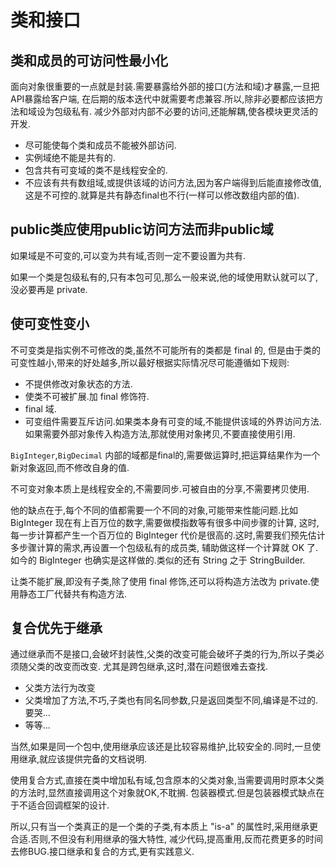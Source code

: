类和接口
====

## 类和成员的可访问性最小化
面向对象很重要的一点就是封装.需要暴露给外部的接口(方法和域)才暴露,一旦把API暴露给客户端,
在后期的版本迭代中就需要考虑兼容.所以,除非必要都应该把方法和域设为包级私有.
减少外部对内部不必要的访问,还能解耦,使各模块更灵活的开发.

- 尽可能使每个类和成员不能被外部访问.
- 实例域绝不能是共有的.
- 包含共有可变域的类不是线程安全的.
- 不应该有共有数组域,或提供该域的访问方法,因为客户端得到后能直接修改值,这是不可控的.就算是共有静态final也不行(一样可以修改数组内部的值).

## public类应使用public访问方法而非public域
如果域是不可变的,可以变为共有域,否则一定不要设置为共有.

如果一个类是包级私有的,只有本包可见,那么一般来说,他的域使用默认就可以了,没必要再是 private.    

## 使可变性变小
不可变类是指实例不可修改的类,虽然不可能所有的类都是 final 的,
但是由于类的可变性越小,带来的好处越多,所以最好根据实际情况尽可能遵循如下规则:
- 不提供修改对象状态的方法.
- 使类不可被扩展.加 final 修饰符.
- final 域.
- 可变组件需要互斥访问.如果类本身有可变的域,不能提供该域的外界访问方法.如果需要外部对象传入构造方法,那就使用对象拷贝,不要直接使用引用.

`BigInteger`,`BigDecimal` 内部的域都是final的,需要做运算时,把运算结果作为一个新对象返回,而不修改自身的值.

不可变对象本质上是线程安全的,不需要同步.可被自由的分享,不需要拷贝使用.

他的缺点在于,每个不同的值都需要一个不同的对象,可能带来性能问题.比如 BigInteger 现在有上百万位的数字,需要做模指数等有很多中间步骤的计算,
这时,每一步计算都产生一个百万位的 BigInteger 代价是很高的.这时,需要我们预先估计多步骤计算的需求,再设置一个包级私有的成员类,
辅助做这样一个计算就 OK 了.如今的 BigInteger 也确实是这样做的.类似的还有 String 之于 StringBuilder.

让类不能扩展,即没有子类,除了使用 final 修饰,还可以将构造方法改为 private.使用静态工厂代替共有构造方法.


## 复合优先于继承
通过继承而不是接口,会破坏封装性,父类的改变可能会破坏子类的行为,所以子类必须随父类的改变而改变.
尤其是跨包继承,这时,潜在问题很难去查找.
- 父类方法行为改变
- 父类增加了方法,不巧,子类也有同名同参数,只是返回类型不同,编译是不过的.要哭...
- 等等...

当然,如果是同一个包中,使用继承应该还是比较容易维护,比较安全的.同时,一旦使用继承,就应该提供完备的文档说明.

使用复合方式,直接在类中增加私有域,包含原本的父类对象,当需要调用时原本父类的方法时,显然直接调用这个对象就OK,不耽搁.
包装器模式.但是包装器模式缺点在于不适合回调框架的设计.

所以,只有当一个类真正的是一个类的子类,有本质上 "is-a" 的属性时,采用继承更合适.否则,不但没有利用继承的强大特性,
减少代码,提高重用,反而花费更多的时间去修BUG.接口继承和复合的方式,更有实践意义.
